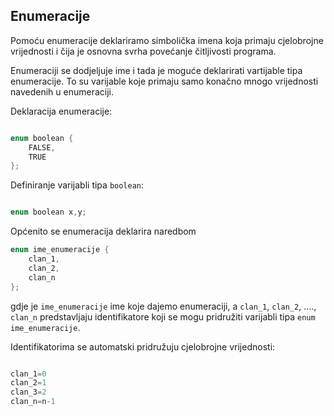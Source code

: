 ## Enumeracije

Pomoću enumeracije deklariramo simbolička imena koja primaju cjelobrojne vrijednosti i čija je osnovna svrha
povećanje čitljivosti programa.

Enumeraciji se dodjeljuje ime i tada je moguće deklarirati vartijable tipa enumeracije.
To su varijable koje primaju samo konačno mnogo vrijednosti navedenih u enumeraciji. 

Deklaracija enumeracije:

```C

enum boolean {
    FALSE,
    TRUE
};

```

Definiranje varijabli tipa `boolean`:

```C

enum boolean x,y;

```

Općenito se enumeracija deklarira naredbom
```C
enum ime_enumeracije {
    clan_1,
    clan_2,
    clan_n
};

```

gdje je `ime_enumeracije` ime koje dajemo enumeraciji, a `clan_1`, `clan_2`, ...., `clan_n`
predstavljaju identifikatore koji se mogu pridružiti varijabli tipa `enum` `ime_enumeracije`.

Identifikatorima se automatski pridružuju cjelobrojne vrijednosti:

```C

clan_1=0
clan_2=1
clan_3=2
clan_n=n-1

```